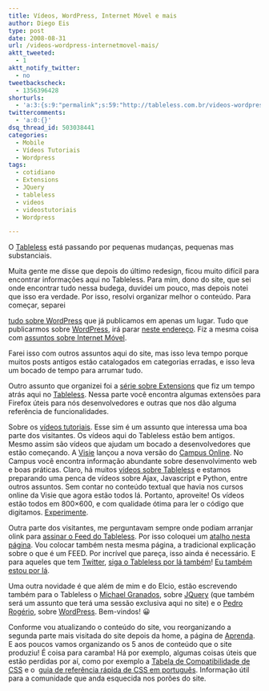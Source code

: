 ```yaml
---
title: Vídeos, WordPress, Internet Móvel e mais
author: Diego Eis
type: post
date: 2008-08-31
url: /videos-wordpress-internetmovel-mais/
aktt_tweeted:
  - 1
aktt_notify_twitter:
  - no
tweetbackscheck:
  - 1356396428
shorturls:
  - 'a:3:{s:9:"permalink";s:59:"http://tableless.com.br/videos-wordpress-internetmovel-mais";s:7:"tinyurl";s:26:"http://tinyurl.com/3mzdq8j";s:4:"isgd";s:19:"http://is.gd/MV4dZl";}'
twittercomments:
  - 'a:0:{}'
dsq_thread_id: 503038441
categories:
  - Mobile
  - Vídeos Tutoriais
  - Wordpress
tags:
  - cotidiano
  - Extensions
  - JQuery
  - tableless
  - videos
  - videostutoriais
  - Wordpress

---
```

O [Tableless][1] está passando por pequenas mudanças, pequenas mas substanciais.

Muita gente me disse que depois do último redesign, ficou muito difícil para encontrar informações aqui no Tableless. Para mim, dono do site, que sei onde encontrar tudo nessa budega, duvidei um pouco, mas depois notei que isso era verdade. Por isso, resolvi organizar melhor o conteúdo.<!--more--> Para começar, separei 

[tudo sobre WordPress][2] que já publicamos em apenas um lugar. Tudo que publicarmos sobre [WordPress][3], irá parar [neste endereço][4]. Fiz a mesma coisa com [assuntos sobre Internet Móvel][5].
  
Farei isso com outros assuntos aqui do site, mas isso leva tempo porque muitos posts antigos estão catalogados em categorias erradas, e isso leva um bocado de tempo para arrumar tudo.

Outro assunto que organizei foi a [série sobre Extensions][6] que fiz um tempo atrás aqui no [Tableless][7]. Nessa parte você encontra algumas extensões para Firefox úteis para nós desenvolvedores e outras que nos dão alguma referência de funcionalidades.

Sobre os [vídeos tutoriais][8]. Esse sim é um assunto que interessa uma boa parte dos visitantes. Os vídeos aqui do Tableless estão bem antigos. Mesmo assim são vídeos que ajudam um bocado a desenvolvedores que estão começando. A [Visie][9] lançou a nova versão do [Campus Online][10]. No Campus você encontra informação abundante sobre desenvolvimento web e boas práticas. Claro, há muitos [vídeos sobre Tableless][11] e estamos preparando uma penca de vídeos sobre Ajax, Javascript e Python, entre outros assuntos. Sem contar no conteúdo textual que havia nos cursos online da Visie que agora estão todos lá. Portanto, aproveite! Os vídeos estão todos em 800&#215;600, e com qualidade ótima para ler o código que digitamos. [Experimente][12].

Outra parte dos visitantes, me perguntavam sempre onde podiam arranjar olink para [assinar o Feed do Tableless][13]. Por isso coloquei um [atalho nesta página][14]. Vou colocar também nesta mesma página, a tradicional explicação sobre o que é um FEED. Por incrível que pareça, isso ainda é necessário. E para aqueles que tem [Twitter][15], [siga o Tableless por lá também][16]! [Eu também estou por lá][17].

Uma outra novidade é que além de mim e do Elcio, estão escrevendo também para o Tableless o [Michael Granados][18], sobre [JQuery][19] (que também será um assunto que terá uma sessão exclusiva aqui no site) e o [Pedro Rogério][20], sobre [WordPress][21]. Bem-vindos! 😀

Conforme vou atualizando o conteúdo do site, vou reorganizando a segunda parte mais visitada do site depois da home, a página de [Aprenda][22]. E aos poucos vamos organizando os 5 anos de conteúdo que o site produziu! É coisa para caramba! Há por exemplo, algumas coisas úteis que estão perdidas por aí, como por exemplo a [Tabela de Compatibilidade de CSS][23] e o  [guia de referência rápida de CSS em português][24]. Informação útil para a comunidade que anda esquecida nos porões do site.

 [1]: http://tableless.com.br/ "Informações sobre tableless e boas práticas de desenvolvimento"
 [2]: http://tableless.com.br/wordpress/ "Tutoriais e Informações sobre WordPress"
 [3]: http://wordpress.org/
 [4]: http://tableless.com.br/wordpress "Tutoriais e artigos sobre WordPress"
 [5]: http://tableless.com.br/internet-movel "Tudo sobre Internet Móvel"
 [6]: http://tableless.com.br/extensoes-do-firefox "Comentários e sugestões de Extensions de desenvolvimento web para Firefox"
 [7]: http://tableless.com.br/ "Fonte de informação sobre Desenvolvimento Web"
 [8]: http://campus.visie.com.br/ "Vídeos tutoriais sobre Tableless"
 [9]: http://visie.com.br/treinamentos/ "Curso de Ajax, Tableless e desenvolvimento web"
 [10]: http://campus.visie.com.br/ "Vídeos sobre Tableless e desenvolvimento web"
 [11]: http://campus.visie.com.br/
 [12]: http://campus.visie.com.br/campus/cadastrese "Cadastre-se grátis!"
 [13]: http://tableless.com.br/assine/ "Feed do Tableless"
 [14]: http://tableless.com.br/assine/
 [15]: http://twitter.com/
 [16]: http://twitter.com/tableless/ "Twitter sobre Tableless"
 [17]: http://twitter.com/diegoeis/
 [18]: http://dgmike.wordpress.com/ "Michael Granados - DGMike"
 [19]: http://tableless.com.br/jquery "Informações e tutoriais sobre JQuery"
 [20]: http://www.pinceladasdaweb.com.br/blog/ "Pedro Rogério - Pinceladas da Web"
 [21]: http://tableless.com.br/wordpress/
 [22]: http://tableless.com.br/aprenda
 [23]: http://tableless.com.br/compatibilidadecss/ "Tabela de compatibilidade de CSS e Browsers"
 [24]: http://tableless.com.br/uploads/2007/05/referenciacss.pdf "Guia de referência rápida de CSS"